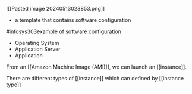 ![[Pasted image 20240513023853.png]]
- a template that contains software configuration

#infosys303example of software configuration
- Operating System
- Application Server
- Application

From an [[Amazon Machine Image (AMI)]], we can launch an [[instance]].

There are different types of [[instance]] which can defined by [[instance type]]